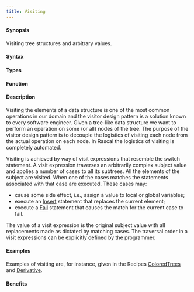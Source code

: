 ```yaml
---
title: Visiting
---
```


#### Synopsis

Visiting tree structures and arbitrary values.

#### Syntax

#### Types

#### Function

#### Description

Visiting the elements of a data structure is one of the most common operations in our domain 
and the visitor design pattern is a solution known to every software engineer. 
Given a tree-like data structure we want to perform an operation on some (or all) nodes of the tree. The purpose of the visitor design pattern is to decouple the logistics of visiting each node from the actual operation on each node. In Rascal the logistics of visiting is completely automated.

Visiting is achieved by way of visit expressions that resemble the switch statement. A visit expression traverses an arbitrarily complex subject value and applies a number of cases to all its subtrees. 
All the elements of the subject are visited. When one of the cases matches the statements associated 
with that case are executed. These cases may:

*  cause some side effect, i.e., assign a value to local or global variables;
*  execute an [Insert](/Rascal/Statements/Insert) statement that replaces the current element;
*  execute a [Fail](/Rascal/Statements/Fail) statement that causes the match for 
   the current case to fail.

The value of a visit expression is the original subject value with all replacements made as dictated by matching cases. 
The traversal order in a visit expressions can be explicitly defined by the programmer. 

#### Examples

Examples of visiting are, for instance, given in the Recipes 
[ColoredTrees](/Recipes/Common/ColoredTrees) and [Derivative](/Recipes/Common/Derivative).

#### Benefits


